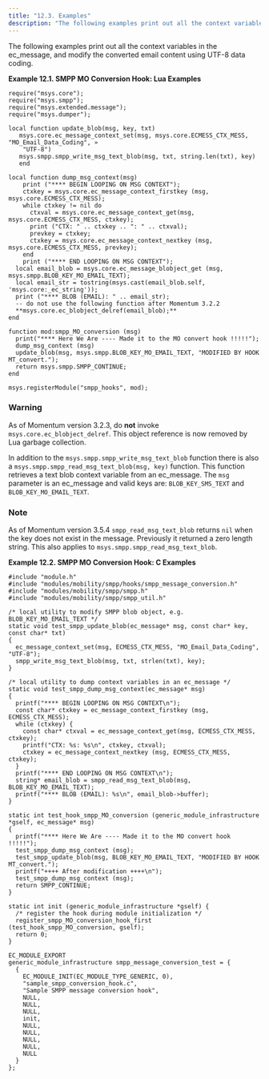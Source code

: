 ```yaml
---
title: "12.3. Examples"
description: "The following examples print out all the context variables in the ec message and modify the converted email content using UTF 8 data coding Example 12 1 SMPP MO Conversion Hook Lua Examples As of Momentum version 3 2 3 do not invoke msys core ec blobject delref This object..."
---
```


The following examples print out all the context variables in the ec_message, and modify the converted email content using UTF-8 data coding.

<a name="SMPP_MO_Conversion_Hook.lua"></a> 

**Example 12.1. SMPP MO Conversion Hook: Lua Examples**

```
require("msys.core");
require("msys.smpp");
require("msys.extended.message");
require("msys.dumper");

local function update_blob(msg, key, txt)
   msys.core.ec_message_context_set(msg, msys.core.ECMESS_CTX_MESS, "MO_Email_Data_Coding", »
    "UTF-8")
   msys.smpp.smpp_write_msg_text_blob(msg, txt, string.len(txt), key)
   end

local function dump_msg_context(msg)
    print ("**** BEGIN LOOPING ON MSG CONTEXT");
    ctxkey = msys.core.ec_message_context_firstkey (msg, msys.core.ECMESS_CTX_MESS);
    while ctxkey != nil do
      ctxval = msys.core.ec_message_context_get(msg, msys.core.ECMESS_CTX_MESS, ctxkey);
      print ("CTX: " .. ctxkey .. ": " .. ctxval);
      prevkey = ctxkey;
      ctxkey = msys.core.ec_message_context_nextkey (msg, msys.core.ECMESS_CTX_MESS, prevkey);
    end
    print ("**** END LOOPING ON MSG CONTEXT");
  local email_blob = msys.core.ec_message_blobject_get (msg, msys.smpp.BLOB_KEY_MO_EMAIL_TEXT);
  local email_str = tostring(msys.cast(email_blob.self, 'msys.core:_ec_string'));
  print ("**** BLOB (EMAIL): " .. email_str);
  -- do not use the following function after Momentum 3.2.2
  **msys.core.ec_blobject_delref(email_blob);**
end

function mod:smpp_MO_conversion (msg)
  print("**** Here We Are ---- Made it to the MO convert hook !!!!!");
  dump_msg_context (msg)
  update_blob(msg, msys.smpp.BLOB_KEY_MO_EMAIL_TEXT, "MODIFIED BY HOOK MT_convert.");
  return msys.smpp.SMPP_CONTINUE;
end

msys.registerModule("smpp_hooks", mod);
```

### Warning

As of Momentum version 3.2.3, do **not** invoke `msys.core.ec_blobject_delref`. This object reference is now removed by Lua garbage collection.

In addition to the `msys.smpp.smpp_write_msg_text_blob` function there is also a `msys.smpp.smpp_read_msg_text_blob(msg, key)` function. This function retrieves a text blob context variable from an ec_message. The `msg` parameter is an ec_message and valid keys are: `BLOB_KEY_SMS_TEXT` and `BLOB_KEY_MO_EMAIL_TEXT`.

### Note

As of Momentum version 3.5.4 `smpp_read_msg_text_blob` returns `nil` when the key does not exist in the message. Previously it returned a zero length string. This also applies to `msys.smpp.smpp_read_msg_text_blob`.

<a name="SMPP_MO_Conversion_Hook.c"></a> 

**Example 12.2. SMPP MO Conversion Hook: C Examples**

```
#include "module.h"
#include "modules/mobility/smpp/hooks/smpp_message_conversion.h"
#include "modules/mobility/smpp/smpp.h"
#include "modules/mobility/smpp/smpp_util.h"

/* local utility to modify SMPP blob object, e.g. BLOB_KEY_MO_EMAIL_TEXT */
static void test_smpp_update_blob(ec_message* msg, const char* key, const char* txt)
{
  ec_message_context_set(msg, ECMESS_CTX_MESS, "MO_Email_Data_Coding", "UTF-8");
  smpp_write_msg_text_blob(msg, txt, strlen(txt), key);
}

/* local utility to dump context variables in an ec_message */
static void test_smpp_dump_msg_context(ec_message* msg)
{
  printf("**** BEGIN LOOPING ON MSG CONTEXT\n");
  const char* ctxkey = ec_message_context_firstkey (msg, ECMESS_CTX_MESS);
  while (ctxkey) {
    const char* ctxval = ec_message_context_get(msg, ECMESS_CTX_MESS, ctxkey);
    printf("CTX: %s: %s\n", ctxkey, ctxval);
    ctxkey = ec_message_context_nextkey (msg, ECMESS_CTX_MESS, ctxkey);
  }
  printf("**** END LOOPING ON MSG CONTEXT\n");
  string* email_blob = smpp_read_msg_text_blob(msg, BLOB_KEY_MO_EMAIL_TEXT);
  printf("**** BLOB (EMAIL): %s\n", email_blob->buffer);
}

static int test_hook_smpp_MO_conversion (generic_module_infrastructure *gself, ec_message* msg)
{
  printf("**** Here We Are ---- Made it to the MO convert hook !!!!!");
  test_smpp_dump_msg_context (msg);
  test_smpp_update_blob(msg, BLOB_KEY_MO_EMAIL_TEXT, "MODIFIED BY HOOK MT_convert.");
  printf("++++ After modification ++++\n");
  test_smpp_dump_msg_context (msg);
  return SMPP_CONTINUE;
}

static int init (generic_module_infrastructure *gself) {
  /* register the hook during module initialization */
  register_smpp_MO_conversion_hook_first (test_hook_smpp_MO_conversion, gself);
  return 0;
}

EC_MODULE_EXPORT
generic_module_infrastructure smpp_message_conversion_test = {
  {
    EC_MODULE_INIT(EC_MODULE_TYPE_GENERIC, 0),
    "sample_smpp_conversion_hook.c",
    "Sample SMPP message conversion hook",
    NULL,
    NULL,
    NULL,
    init,
    NULL,
    NULL,
    NULL,
    NULL,
    NULL
  }
};
```